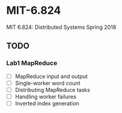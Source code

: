 # MIT-6.824

MIT 6.824: Distributed Systems Spring 2018

## TODO

### Lab1 MapReduce
- [ ] MapReduce input and output
- [ ] Single-worker word count
- [ ] Distributing MapReduce tasks
- [ ] Handling worker failures
- [ ] Inverted index generation
